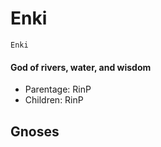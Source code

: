 # Enki
    Enki
#### God of rivers, water, and wisdom
* Parentage: RinP
* Children: RinP

## Gnoses
